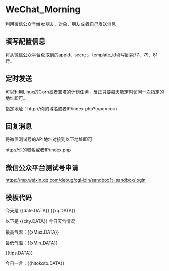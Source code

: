 # WeChat_Morning
利用微信公众号给女朋友、对象、朋友或者自己发送消息
## 填写配置信息
将从微信公众平台获取到的appid、secret、template_id填写到第77、79、81行。

## 定时发送
可以利用Linux的Corn或者宝塔的计划任务，反正只要每天能定时访问一次指定的地址即可。

指定地址：http://你的域名或者IP/index.php?type=corn

## 回复消息
将微信测试号的API地址对接到以下地址即可

http://你的域名或者IP/index.php

## 微信公众平台测试号申请

https://mp.weixin.qq.com/debug/cgi-bin/sandbox?t=sandbox/login

## 模板代码
今天是 {{date.DATA}} {{xq.DATA}}

以下是 {{city.DATA}} 今日天气情况

最高气温：{{xMax.DATA}}

最低气温：{{xMin.DATA}}

{{tips.DATA}}

今日一言：{{hitokoto.DATA}}
